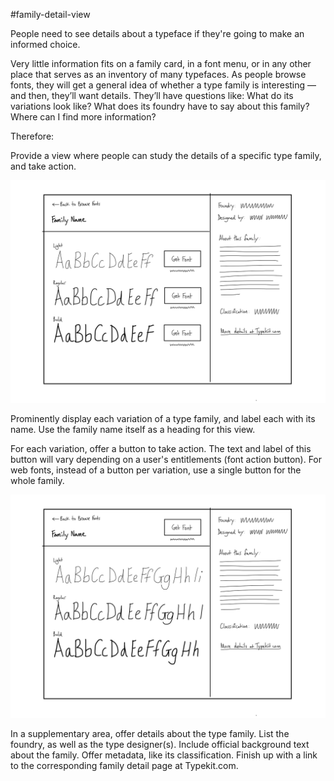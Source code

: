 #family-detail-view

People need to see details about a typeface if they're going to make an informed choice.

Very little information fits on a family card, in a font menu, or in any other place that serves as an inventory of many typefaces. As people browse fonts, they will get a general idea of whether a type family is interesting — and then, they’ll want details. They’ll have questions like: What do its variations look like? What does its foundry have to say about this family? Where can I find more information?

Therefore:

Provide a view where people can study the details of a specific type family, and take action.

![Sketch of family detail view mockup](../img/family-detail-view-01.png)


Prominently display each variation of a type family, and label each with its name. Use the family name itself as a heading for this view.

For each variation, offer a button to take action. The text and label of this button will vary depending on a user's entitlements (font action button). For web fonts, instead of a button per variation, use a single button for the whole family.

![Sketch showing individual action buttons for each style](../img/family-detail-view-02.png)

In a supplementary area, offer details about the type family. List the foundry, as well as the type designer(s). Include official background text about the family. Offer metadata, like its classification. Finish up with a link to the corresponding family detail page at Typekit.com.

